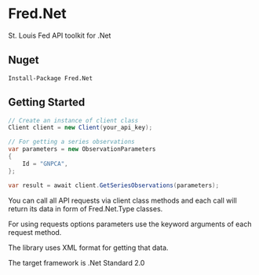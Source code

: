 # Fred.Net
St. Louis Fed API toolkit for .Net

## Nuget

```Install-Package Fred.Net```

## Getting Started

```c#
// Create an instance of client class
Client client = new Client(your_api_key);

// For getting a series observations
var parameters = new ObservationParameters
{
    Id = "GNPCA",
};

var result = await client.GetSeriesObservations(parameters);
```

You can call all API requests via client class methods and each call will return its data in form of Fred.Net.Type classes.

For using requests options parameters use the keyword arguments of each request method.

The library uses XML format for getting that data.

The target framework is .Net Standard 2.0
